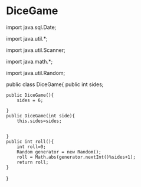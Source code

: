 DiceGame
========

import java.sql.Date;

import java.util.*;

import java.util.Scanner;

import java.math.*;

import java.util.Random;


public class DiceGame{
	public int sides;
	
	public DiceGame(){
		sides = 6;
		
	}
	public DiceGame(int side){
		this.sides=sides;
		
		
	}
	public int roll(){
		int roll=0;
		Random generator = new Random();
		roll = Math.abs(generator.nextInt()%sides+1);
		return roll;
	}
	
	
}
